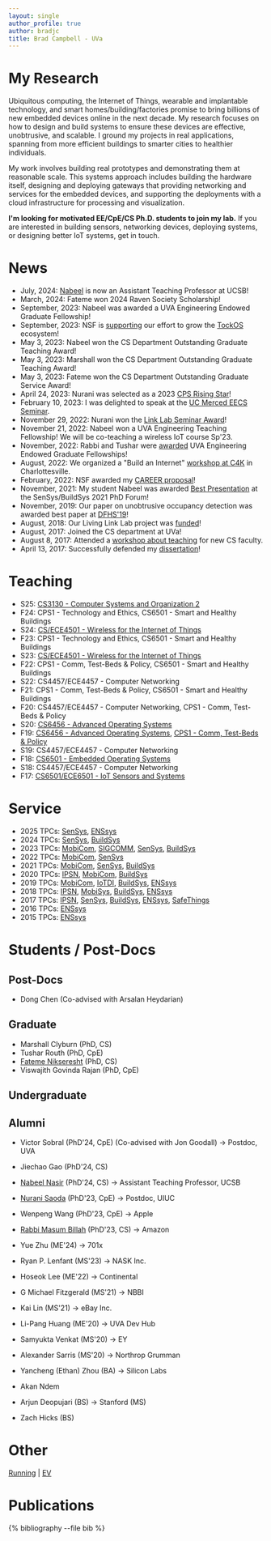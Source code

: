 ```yaml
---
layout: single
author_profile: true
author: bradjc
title: Brad Campbell - UVa
---
```


<style>
.page__title {
	display: none;
}
</style>

# My Research

Ubiquitous computing, the Internet of Things, wearable and implantable
technology, and smart homes/building/factories promise to bring billions of new
embedded devices online in the next decade. My research focuses on how to design
and build systems to ensure these devices are effective, unobtrusive, and
scalable. I ground my projects in real applications, spanning from more
efficient buildings to smarter cities to healthier individuals.

My work involves building real prototypes and demonstrating them at
reasonable scale. This systems approach includes building the hardware itself,
designing and deploying gateways that providing networking and services for the
embedded devices, and supporting the deployments with a cloud infrastructure for
processing and visualization.

**I'm looking for motivated EE/CpE/CS Ph.D. students to join my lab.** If you
are interested in building sensors, networking devices, deploying systems, or
designing better IoT systems, get in touch.


# News

- July, 2024: [Nabeel](https://cs.ucsb.edu/people/faculty/nabeel-nasir) is now an Assistant Teaching Professor at UCSB!
- March, 2024: Fateme won 2024 Raven Society Scholarship!
- September, 2023: Nabeel was awarded a UVA Engineering Endowed Graduate Fellowship!
- September, 2023: NSF is [supporting](https://www.nsf.gov/awardsearch/showAward?AWD_ID=2303639) our effort to grow the [TockOS](https://tockos.org/) ecosystem!
- May 3, 2023: Nabeel won the CS Department Outstanding Graduate Teaching Award!
- May 3, 2023: Marshall won the CS Department Outstanding Graduate Teaching Award!
- May 3, 2023: Fateme won the CS Department Outstanding Graduate Service Award!
- April 24, 2023: Nurani was selected as a 2023 [CPS Rising Star](https://risingstars.linklab.virginia.edu/2023/)!
- February 10, 2023: I was delighted to speak at the [UC Merced EECS Seminar](https://events.ucmerced.edu/event/electrical_engineering_and_computer_science_seminar_brad_campbell).
- November 29, 2022: Nurani won the [Link Lab Seminar Award](https://engineering.virginia.edu/link-lab/news/link-lab-awards)!
- November 21, 2022: Nabeel won a UVA Engineering Teaching Fellowship! We will be co-teaching a wireless IoT course Sp'23.
- November, 2022: Rabbi and Tushar were [awarded](https://engineering.virginia.edu/link-lab/news/link-lab-weekly-2022#20221107) UVA Engineering Endowed Graduate Fellowships!
- August, 2022: We organized a "Build an Internet" [workshop at C4K](https://c4kclubhouse.org/2022/05/19/summer-programs-2022/) in Charlottesville.
- February, 2022: NSF awarded my [CAREER proposal](https://www.nsf.gov/awardsearch/showAward?AWD_ID=2144940&HistoricalAwards=false)!
- November, 2021: My student Nabeel was awarded [Best
  Presentation](https://sensys.acm.org/2021/) at the SenSys/BuildSys 2021 PhD
  Forum!
- November, 2019: Our paper on unobtrusive occupancy detection was awarded
best paper at [DFHS'19](https://dfhs-buildsys.github.io/dfhs2019/index.html)!
- August, 2018: Our Living Link Lab project was [funded](https://www.nsf.gov/awardsearch/showAward?AWD_ID=1823325&HistoricalAwards=false)!
- August, 2017: Joined the CS department at UVa!
- August 8, 2017: Attended a [workshop about teaching](http://cra.org/new-computing-faculty-workshops-summer-2017/) for new CS faculty.
- April 13, 2017: Successfully defended my [dissertation](papers/campbell17dissertation.pdf)!


# Teaching

- S25: [CS3130 - Computer Systems and Organization 2](https://www.cs.virginia.edu/~cr4bd/3130/S2025/)
- F24: CPS1 - Technology and Ethics, CS6501 - Smart and Healthy Buildings
- S24: [CS/ECE4501 - Wireless for the Internet of Things](class/wiot-s24)
- F23: CPS1 - Technology and Ethics, CS6501 - Smart and Healthy Buildings
- S23: [CS/ECE4501 - Wireless for the Internet of Things](class/cs4501-s23)
- F22: CPS1 - Comm, Test-Beds & Policy, CS6501 - Smart and Healthy Buildings
- S22: CS4457/ECE4457 - Computer Networking
- F21: CPS1 - Comm, Test-Beds & Policy, CS6501 - Smart and Healthy Buildings
- F20: CS4457/ECE4457 - Computer Networking, CPS1 - Comm, Test-Beds & Policy
- S20: [CS6456 - Advanced Operating Systems](class/cs6456-s20)
- F19: [CS6456 - Advanced Operating Systems](class/cs6456-f19), [CPS1 - Comm, Test-Beds & Policy](https://engineering.virginia.edu/link-lab/education/nrt-prospective-students#accordion295310)
- S19: CS4457/ECE4457 - Computer Networking
- F18: [CS6501 - Embedded Operating Systems](class/cs6501-f18)
- S18: CS4457/ECE4457 - Computer Networking
- F17: [CS6501/ECE6501 - IoT Sensors and Systems](class/cs6501-f17)


# Service

- 2025 TPCs: [SenSys](http://sensys.acm.org/2025/), [ENSsys](http://www.enssys.org/2025/)
- 2024 TPCs: [SenSys](http://sensys.acm.org/2024/), [BuildSys](http://buildsys.acm.org/2024/)
- 2023 TPCs: [MobiCom](https://sigmobile.org/mobicom/2023/), [SIGCOMM](https://conferences.sigcomm.org/sigcomm/2023/), [SenSys](http://sensys.acm.org/2023/), [BuildSys](http://buildsys.acm.org/2023/)
- 2022 TPCs: [MobiCom](https://sigmobile.org/mobicom/2022/), [SenSys](http://sensys.acm.org/2022/)
- 2021 TPCs: [MobiCom](https://sigmobile.org/mobicom/2021/), [SenSys](http://sensys.acm.org/2021/), [BuildSys](http://buildsys.acm.org/2021/)
- 2020 TPCs: [IPSN](http://ipsn.acm.org/2020/), [MobiCom](https://sigmobile.org/mobicom/2020/), [BuildSys](http://buildsys.acm.org/2020/)
- 2019 TPCs: [MobiCom](https://sigmobile.org/mobicom/2019/), [IoTDI](http://conferences.computer.org/iotDI/2019/), [BuildSys](http://buildsys.acm.org/2019/), [ENSsys](http://www.enssys.org/2019/)
- 2018 TPCs: [IPSN](http://ipsn.acm.org/2018/), [MobiSys](https://www.sigmobile.org/mobisys/2018/), [BuildSys](http://buildsys.acm.org/2018/), [ENSsys](http://www.enssys.org/2018/)
- 2017 TPCs: [IPSN](http://ipsn.acm.org/2017/), [SenSys](http://sensys.acm.org/2017/), [BuildSys](http://buildsys.acm.org/2017/), [ENSsys](http://www.enssys.org/2017/), [SafeThings](https://www.safethings.info/)
- 2016 TPCs: [ENSsys](http://www.enssys.org/2016/)
- 2015 TPCs: [ENSsys](http://www.enssys.org/2015/)


# Students / Post-Docs

## Post-Docs

- Dong Chen (Co-advised with Arsalan Heydarian)

## Graduate




- Marshall Clyburn (PhD, CS)
- Tushar Routh (PhD, CpE)
- [Fateme Nikseresht](https://fatemenikseresht.github.io/) (PhD, CS)
- Viswajith Govinda Rajan (PhD, CpE)


## Undergraduate





## Alumni

- Victor Sobral (PhD'24, CpE) (Co-advised with Jon Goodall) → Postdoc, UVA
- Jiechao Gao (PhD'24, CS)
- [Nabeel Nasir](https://www.cs.virginia.edu/~nn5rh/) (PhD'24, CS) → Assistant Teaching Professor, UCSB
- [Nurani Saoda](https://nsaoda.github.io) (PhD'23, CpE) → Postdoc, UIUC
- Wenpeng Wang (PhD'23, CpE) → Apple
- [Rabbi Masum Billah](http://www.cs.virginia.edu/~mb2vj) (PhD'23, CS) → Amazon

- Yue Zhu (ME'24) → 701x
- Ryan P. Lenfant (MS'23) → NASK Inc.
- Hoseok Lee (ME'22) → Continental
- G Michael Fitzgerald (MS'21) → NBBI
- Kai Lin (MS'21) → eBay Inc.
- Li-Pang Huang (ME'20) → UVA Dev Hub
- Samyukta Venkat (MS'20) → EY
- Alexander Sarris (MS'20) → Northrop Grumman

- Yancheng (Ethan) Zhou (BA) → Silicon Labs
- Akan Ndem
- Arjun Deopujari (BS) → Stanford (MS)
- Zach Hicks (BS)

# Other

[Running](pages/running) | [EV](pages/uvaev)

# Publications

{% bibliography --file bib %}
